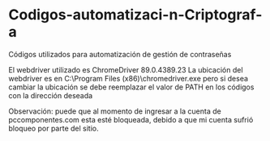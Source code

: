 # Codigos-automatizaci-n-Criptograf-a
Códigos utilizados para automatización de gestión de contraseñas

El webdriver utilizado es ChromeDriver 89.0.4389.23
La ubicación del webdriver es en C:\Program Files (x86)\chromedriver.exe pero si desea cambiar la ubicación se debe reemplazar el valor de PATH en los códigos con la dirección deseada

Observación: puede que al momento de ingresar a la cuenta de pccomponentes.com esta esté bloqueada, debido a que mi cuenta sufrió bloqueo por parte del sitio.
